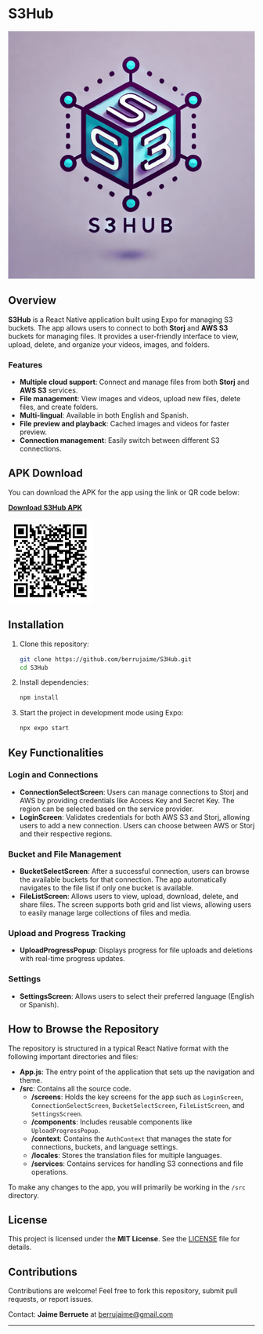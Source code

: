 # S3Hub

![S3Hub Logo](https://github.com/berrujaime/S3Hub/blob/dev/S3Hub/assets/logos/S3HubLogo.png)

## Overview

**S3Hub** is a React Native application built using Expo for managing S3 buckets. The app allows users to connect to both **Storj** and **AWS S3** buckets for managing files. It provides a user-friendly interface to view, upload, delete, and organize your videos, images, and folders.

### Features
- **Multiple cloud support**: Connect and manage files from both **Storj** and **AWS S3** services.
- **File management**: View images and videos, upload new files, delete files, and create folders.
- **Multi-lingual**: Available in both English and Spanish.
- **File preview and playback**: Cached images and videos for faster preview.
- **Connection management**: Easily switch between different S3 connections.

## APK Download

You can download the APK for the app using the link or QR code below:

[**Download S3Hub APK**](https://expo.dev/accounts/berrujaime/projects/S3Hub/builds/907f0dfb-eb39-4617-9215-5a7276893888)

![Download QR Code](https://github.com/berrujaime/S3Hub/blob/dev/S3Hub/assets/apk/apkQR.png)

## Installation

1. Clone this repository:
   ```bash
   git clone https://github.com/berrujaime/S3Hub.git
   cd S3Hub
   ```
2. Install dependencies:
   ```bash
   npm install
   ```
3. Start the project in development mode using Expo:
   ```bash
   npx expo start
   ```

## Key Functionalities

### Login and Connections
- **ConnectionSelectScreen**: Users can manage connections to Storj and AWS by providing credentials like Access Key and Secret Key. The region can be selected based on the service provider.
- **LoginScreen**: Validates credentials for both AWS S3 and Storj, allowing users to add a new connection. Users can choose between AWS or Storj and their respective regions.

### Bucket and File Management
- **BucketSelectScreen**: After a successful connection, users can browse the available buckets for that connection. The app automatically navigates to the file list if only one bucket is available.
- **FileListScreen**: Allows users to view, upload, download, delete, and share files. The screen supports both grid and list views, allowing users to easily manage large collections of files and media. 

### Upload and Progress Tracking
- **UploadProgressPopup**: Displays progress for file uploads and deletions with real-time progress updates.

### Settings
- **SettingsScreen**: Allows users to select their preferred language (English or Spanish).

## How to Browse the Repository

The repository is structured in a typical React Native format with the following important directories and files:

- **App.js**: The entry point of the application that sets up the navigation and theme.
- **/src**: Contains all the source code.
  - **/screens**: Holds the key screens for the app such as `LoginScreen`, `ConnectionSelectScreen`, `BucketSelectScreen`, `FileListScreen`, and `SettingsScreen`.
  - **/components**: Includes reusable components like `UploadProgressPopup`.
  - **/context**: Contains the `AuthContext` that manages the state for connections, buckets, and language settings.
  - **/locales**: Stores the translation files for multiple languages.
  - **/services**: Contains services for handling S3 connections and file operations.
  
To make any changes to the app, you will primarily be working in the `/src` directory.

## License

This project is licensed under the **MIT License**. See the [LICENSE](LICENSE) file for details.

## Contributions

Contributions are welcome! Feel free to fork this repository, submit pull requests, or report issues. 

Contact: **Jaime Berruete** at berrujaime@gmail.com

---
